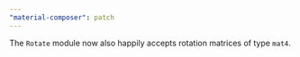 ```yaml
---
"material-composer": patch
---
```


The `Rotate` module now also happily accepts rotation matrices of type `mat4`.
